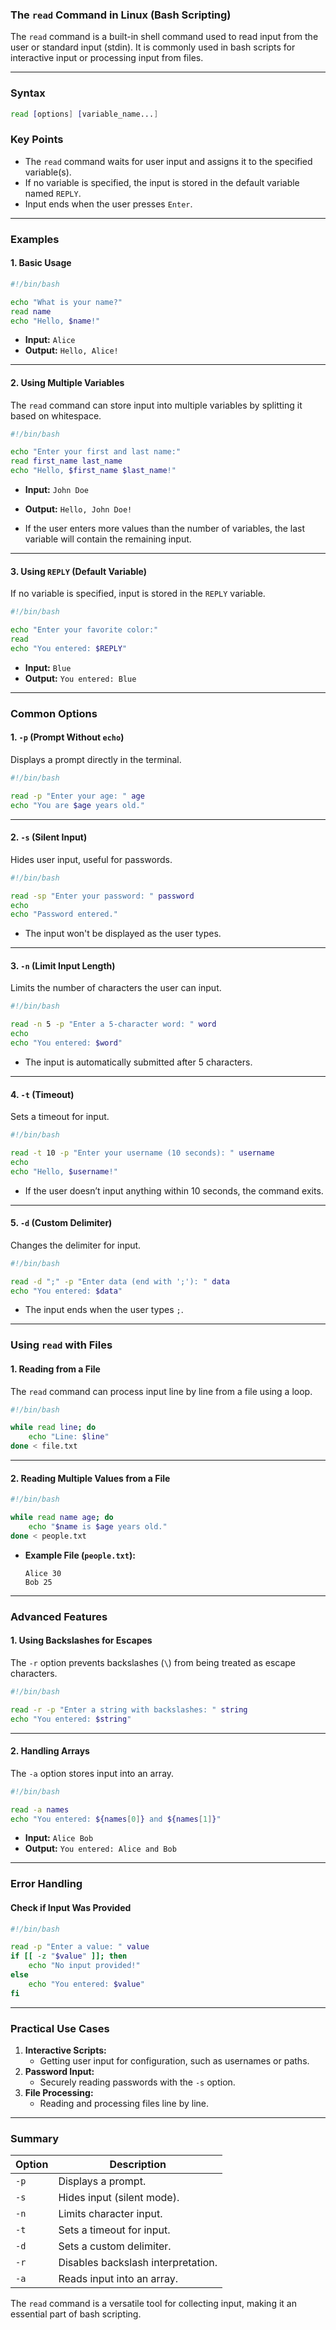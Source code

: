 ### **The `read` Command in Linux (Bash Scripting)**

The `read` command is a built-in shell command used to read input from the user or standard input (stdin). It is commonly used in bash scripts for interactive input or processing input from files.

---

### **Syntax**
```bash
read [options] [variable_name...]
```

### **Key Points**
- The `read` command waits for user input and assigns it to the specified variable(s).
- If no variable is specified, the input is stored in the default variable named `REPLY`.
- Input ends when the user presses `Enter`.

---

### **Examples**

#### **1. Basic Usage**
```bash
#!/bin/bash

echo "What is your name?"
read name
echo "Hello, $name!"
```
- **Input:** `Alice`
- **Output:** `Hello, Alice!`

---

#### **2. Using Multiple Variables**
The `read` command can store input into multiple variables by splitting it based on whitespace.

```bash
#!/bin/bash

echo "Enter your first and last name:"
read first_name last_name
echo "Hello, $first_name $last_name!"
```
- **Input:** `John Doe`
- **Output:** `Hello, John Doe!`

- If the user enters more values than the number of variables, the last variable will contain the remaining input.

---

#### **3. Using `REPLY` (Default Variable)**
If no variable is specified, input is stored in the `REPLY` variable.

```bash
#!/bin/bash

echo "Enter your favorite color:"
read
echo "You entered: $REPLY"
```
- **Input:** `Blue`
- **Output:** `You entered: Blue`

---

### **Common Options**

#### **1. `-p` (Prompt Without `echo`)**
Displays a prompt directly in the terminal.
```bash
#!/bin/bash

read -p "Enter your age: " age
echo "You are $age years old."
```

---

#### **2. `-s` (Silent Input)**
Hides user input, useful for passwords.
```bash
#!/bin/bash

read -sp "Enter your password: " password
echo
echo "Password entered."
```
- The input won't be displayed as the user types.

---

#### **3. `-n` (Limit Input Length)**
Limits the number of characters the user can input.
```bash
#!/bin/bash

read -n 5 -p "Enter a 5-character word: " word
echo
echo "You entered: $word"
```
- The input is automatically submitted after 5 characters.

---

#### **4. `-t` (Timeout)**
Sets a timeout for input.
```bash
#!/bin/bash

read -t 10 -p "Enter your username (10 seconds): " username
echo
echo "Hello, $username!"
```
- If the user doesn’t input anything within 10 seconds, the command exits.

---

#### **5. `-d` (Custom Delimiter)**
Changes the delimiter for input.
```bash
#!/bin/bash

read -d ";" -p "Enter data (end with ';'): " data
echo "You entered: $data"
```
- The input ends when the user types `;`.

---

### **Using `read` with Files**

#### **1. Reading from a File**
The `read` command can process input line by line from a file using a loop.
```bash
#!/bin/bash

while read line; do
    echo "Line: $line"
done < file.txt
```

---

#### **2. Reading Multiple Values from a File**
```bash
#!/bin/bash

while read name age; do
    echo "$name is $age years old."
done < people.txt
```
- **Example File (`people.txt`):**
  ```
  Alice 30
  Bob 25
  ```

---

### **Advanced Features**

#### **1. Using Backslashes for Escapes**
The `-r` option prevents backslashes (`\`) from being treated as escape characters.
```bash
#!/bin/bash

read -r -p "Enter a string with backslashes: " string
echo "You entered: $string"
```

---

#### **2. Handling Arrays**
The `-a` option stores input into an array.
```bash
#!/bin/bash

read -a names
echo "You entered: ${names[0]} and ${names[1]}"
```
- **Input:** `Alice Bob`
- **Output:** `You entered: Alice and Bob`

---

### **Error Handling**
#### **Check if Input Was Provided**
```bash
#!/bin/bash

read -p "Enter a value: " value
if [[ -z "$value" ]]; then
    echo "No input provided!"
else
    echo "You entered: $value"
fi
```

---

### **Practical Use Cases**
1. **Interactive Scripts:**
   - Getting user input for configuration, such as usernames or paths.
2. **Password Input:**
   - Securely reading passwords with the `-s` option.
3. **File Processing:**
   - Reading and processing files line by line.

---

### **Summary**
| Option | Description                        |
|--------|------------------------------------|
| `-p`   | Displays a prompt.                |
| `-s`   | Hides input (silent mode).        |
| `-n`   | Limits character input.           |
| `-t`   | Sets a timeout for input.         |
| `-d`   | Sets a custom delimiter.          |
| `-r`   | Disables backslash interpretation.|
| `-a`   | Reads input into an array.        |

The `read` command is a versatile tool for collecting input, making it an essential part of bash scripting.
